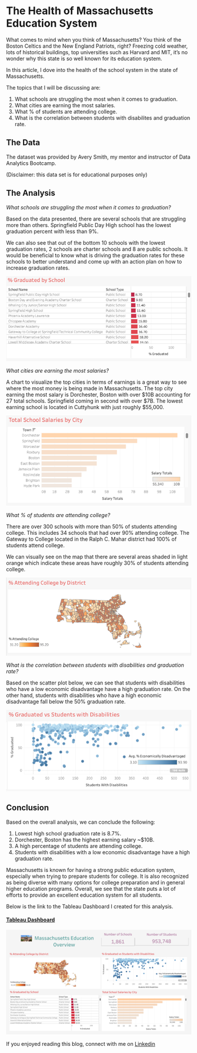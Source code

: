 # The Health of Massachusetts Education System

What comes to mind when you think of Massachusetts? You think of the Boston Celtics and the New England Patriots, right? Freezing cold weather, lots of historical buildings, top universities such as Harvard and MIT, it’s no wonder why this state is so well known for its education system.

In this article, I dove into the health of the school system in the state of Massachusetts.

The topics that I will be discussing are:

1.	What schools are struggling the most when it comes to graduation.
2.	What cities are earning the most salaries.
3.	What % of students are attending college.
4.	What is the correlation between students with disabilites and graduation rate.

## The Data

The dataset was provided by Avery Smith, my mentor and instructor of Data Analytics Bootcamp.

(Disclaimer: this data set is for educational purposes only)

## The Analysis

*What schools are struggling the most when it comes to graduation?*

Based on the data presented, there are several schools that are struggling more than others. Springfield Public Day High school has the lowest graduation percent with less than 9%.

We can also see that out of the bottom 10 schools with the lowest graduation rates, 2 schools are charter schools and 8 are public schools. It would be beneficial to know what is driving the graduation rates for these schools to better understand and come up with an action plan on how to increase graduation rates.

<img src="images/Graduatedbyschool.png?raw=true"/>

*What cities are earning the most salaries?*

A chart to visualize the top cities in terms of earnings is a great way to see where the most money is being made in Massachusetts. The top city earning the most salary is Dorchester, Boston with over $10B accounting for 27 total schools. Springfield coming in second with over $7B. The lowest earning school is located in Cuttyhunk with just roughly $55,000.

<img src="images/Totalschoolsalaries.png?raw=true"/>

*What % of students are attending college?*

There are over 300 schools with more than 50% of students attending college. This includes 34 schools that had over 90% attending college. The Gateway to College located in the Ralph C. Mahar district had 100% of students attend college.

We can visually see on the map that there are several areas shaded in light orange which indicate these areas have roughly 30% of students attending college.

<img src="images/AttendingCollege.png?raw=true"/>

*What is the correlation between students with disabilities and graduation rate?*

Based on the scatter plot below, we can see that students with disabilities who have a low economic disadvantage have a high graduation rate. On the other hand, students with disabilities who have a high economic disadvantage fall below the 50% graduation rate.

<img src="images/GraduatedvsDisabilities.png?raw=true"/>

## Conclusion

Based on the overall analysis, we can conclude the following:

1.	Lowest high school graduation rate is 8.7%. 
2.	Dorchester, Boston has the highest earning salary ~$10B.
3. A high percentage of students are attending college.
4.	Students with disabilities with a low economic disadvantage have a high graduation rate.

Massachusetts is known for having a strong public education system, especially when trying to prepare students for college. It is also recognized as being diverse with many options for college preparation and in general higher education programs. Overall, we see that the state puts a lot of efforts to provide an excellent education system for all students.

Below is the link to the Tableau Dashboard I created for this analysis.

#### [Tableau Dashboard](https://public.tableau.com/app/profile/vania.cortez/viz/MassachusettsProjectDAA/Dashboard1)

<img src="images/Tableau Dashboard.png?raw=true"/>

If you enjoyed reading this blog, connect with me on [Linkedin](https://www.linkedin.com/in/vaniacortez/) 










